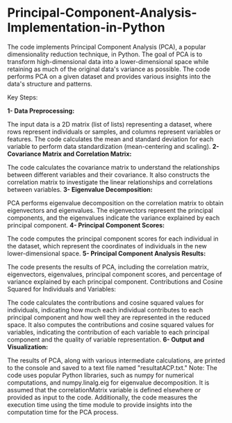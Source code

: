 # Principal-Component-Analysis-Implementation-in-Python

The code implements Principal Component Analysis (PCA), a popular dimensionality reduction technique, in Python. The goal of PCA is to transform high-dimensional data into a lower-dimensional space while retaining as much of the original data's variance as possible. The code performs PCA on a given dataset and provides various insights into the data's structure and patterns.

Key Steps:

**1- Data Preprocessing:**

The input data is a 2D matrix (list of lists) representing a dataset, where rows represent individuals or samples, and columns represent variables or features.
The code calculates the mean and standard deviation for each variable to perform data standardization (mean-centering and scaling).
**2- Covariance Matrix and Correlation Matrix:**

The code calculates the covariance matrix to understand the relationships between different variables and their covariance.
It also constructs the correlation matrix to investigate the linear relationships and correlations between variables.
**3- Eigenvalue Decomposition:**

PCA performs eigenvalue decomposition on the correlation matrix to obtain eigenvectors and eigenvalues.
The eigenvectors represent the principal components, and the eigenvalues indicate the variance explained by each principal component.
**4- Principal Component Scores:**

The code computes the principal component scores for each individual in the dataset, which represent the coordinates of individuals in the new lower-dimensional space.
**5- Principal Component Analysis Results:**

The code presents the results of PCA, including the correlation matrix, eigenvectors, eigenvalues, principal component scores, and percentage of variance explained by each principal component.
Contributions and Cosine Squared for Individuals and Variables:

The code calculates the contributions and cosine squared values for individuals, indicating how much each individual contributes to each principal component and how well they are represented in the reduced space.
It also computes the contributions and cosine squared values for variables, indicating the contribution of each variable to each principal component and the quality of variable representation.
**6- Output and Visualization:**

The results of PCA, along with various intermediate calculations, are printed to the console and saved to a text file named "resultatACP.txt."
Note: The code uses popular Python libraries, such as numpy for numerical computations, and numpy.linalg.eig for eigenvalue decomposition. It is assumed that the correlationMatrix variable is defined elsewhere or provided as input to the code. Additionally, the code measures the execution time using the time module to provide insights into the computation time for the PCA process.

